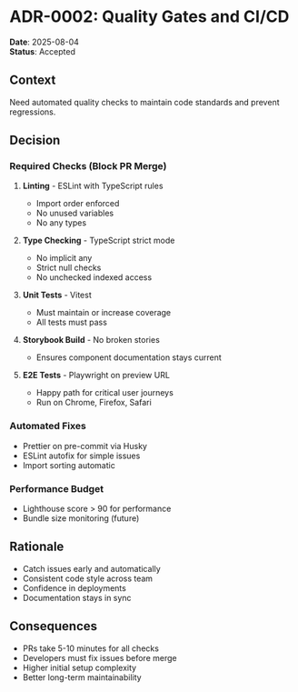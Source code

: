 # ADR-0002: Quality Gates and CI/CD

**Date**: 2025-08-04  
**Status**: Accepted

## Context

Need automated quality checks to maintain code standards and prevent regressions.

## Decision

### Required Checks (Block PR Merge)

1. **Linting** - ESLint with TypeScript rules
   - Import order enforced
   - No unused variables
   - No any types

2. **Type Checking** - TypeScript strict mode
   - No implicit any
   - Strict null checks
   - No unchecked indexed access

3. **Unit Tests** - Vitest
   - Must maintain or increase coverage
   - All tests must pass

4. **Storybook Build** - No broken stories
   - Ensures component documentation stays current

5. **E2E Tests** - Playwright on preview URL
   - Happy path for critical user journeys
   - Run on Chrome, Firefox, Safari

### Automated Fixes

- Prettier on pre-commit via Husky
- ESLint autofix for simple issues
- Import sorting automatic

### Performance Budget

- Lighthouse score > 90 for performance
- Bundle size monitoring (future)

## Rationale

- Catch issues early and automatically
- Consistent code style across team
- Confidence in deployments
- Documentation stays in sync

## Consequences

- PRs take 5-10 minutes for all checks
- Developers must fix issues before merge
- Higher initial setup complexity
- Better long-term maintainability